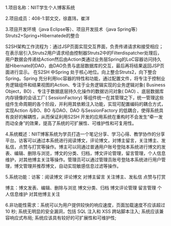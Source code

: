 1.项目名称：NIIT学生个人博客系统  

2.项目成员：408-1:郭文交，徐嘉玮，崔洋  

3.项目开发环境（java Eclipse等）、项目开发技术（java Spring等）Struts2+Spring+Hibernatede的整合                           

S2SH架构工作流程为：通过JSP页面实现交互界面，负责传递请求和接受相应；在表示层引入Struts2用户请求经由控制器Struts2中的Filterdispatcher处理后，用户数据会传递给Action然后由Action类通过业务层Spring的LoC容器访问持久层Hibernate的DAO，由DAO负责与底层数据库的交互，最后再将结果返回JSP页面进行显示。
在S2SH 中Spring 处于核心地位。向上整合Struts2，向下整合Spring。Spring 充分利用Ioc容器的特性和功能，通过配置文件，将专注于控制业务逻辑组件和结果视图的Action、专注于业务逻辑实现的业务逻辑对象( Business Object，BO) 、专注于数据底层持久化操作的数据访问对象( DAO) 、底层数据库内存镜像的会话工厂( SessionFactory) 等组件统一在其管理之下，统一管理这些组件生命周期的各个阶段，并利用其依赖注入功能，实现可配置编码的耦合方式，实现Action 与BO、BO 与DAO、DAO 与SessionFactory 的低耦合，使得系统具有良好的解耦性，从而保证利用S2SH 开发的应用系统在重构时不会发生“牵一发而动全身”的效果，提高了系统的可扩展性、可维护性和可复用性。

4.系统概述：NIIT博客系统为学员打造一个笔记分享、学习心得、教学协作的分享平台。访客可以通过本系统进行阅读博文，评论博文，对博主留言，关注博主、发私信，点赞与打赏等操作。博主可以同通过普通用户账号登陆本系统进行博文的发表、编辑、删除与浏览，博文的分类、归档，博文评论管理，留言管理，个人信息维护，对其他博主关注等操作。管理员可以通过管理员账号登陆本系统进行用户管理，博文管理并推荐博文，自动实现敏感信息过滤等操作。

5.系统功能：访客：阅读博文
评论博文
对博主留言
关注博主、发私信 点赞与打赏

博主：博文发表、编辑、删除与浏览
博文分类、归档
博文评论管理
留言管理
个人信息维护
对其他博主关注

6.非功能性需求：系统可以为用户提供较快的响应速度，页面加载速度不应该超过 10 秒;
系统无明显的安全漏洞，包括 SQL 注入和 XSS 跨站脚本注入;
系统应该兼容响应式布局;
系统应该具有较好的可扩展性和可维护性;
